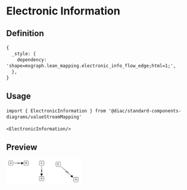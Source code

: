 # Electronic Information

## Definition

```
{
  _style: { 
    dependency: 'shape=mxgraph.lean_mapping.electronic_info_flow_edge;html=1;',
  },
}
```

## Usage

```
import { ElectronicInformation } from '@diac/standard-components-diagrams/valueStreamMapping'

<ElectronicInformation/>
```

## Preview

<img src="./electronic-information.png" width="200"/>
